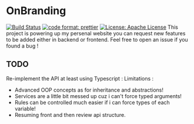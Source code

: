 # OnBranding

[![Build Status](https://travis-ci.com/hamzahasbi/OnBranding.svg?token=8NqQENe6cGKJvNBvzZE4&branch=main)](https://travis-ci.com/hamzahasbi/OnBranding)
[![code format: prettier](https://img.shields.io/badge/code_style-prettier-ff69b4.svg)](https://github.com/prettier/prettier)
[![License: Apache License](https://img.shields.io/badge/License-Apache%202.0-blue)](https://opensource.org/licenses/Apache-2.0)
This project is powering up my persenal website you can request new features to be added either in backend or frontend.
Feel free to open an issue if you found a bug !


## TODO
Re-implement the API at least using Typescript :
Limitations : 
- Advanced OOP concepts as for inheritance and abstractions!
- Services are a little bit messed up cuz i can't force typed arguments!
- Rules can be controlled much easier if i can force types of each variable!
- Resuming front and then review api structure.